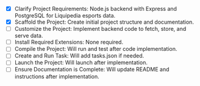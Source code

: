 <!-- Use this file to provide workspace-specific custom instructions to Copilot. For more details, visit https://code.visualstudio.com/docs/copilot/copilot-customization#_use-a-githubcopilotinstructionsmd-file -->
- [x] Clarify Project Requirements: Node.js backend with Express and PostgreSQL for Liquipedia esports data.
- [x] Scaffold the Project: Create initial project structure and documentation.
- [ ] Customize the Project: Implement backend code to fetch, store, and serve data.
- [ ] Install Required Extensions: None required.
- [ ] Compile the Project: Will run and test after code implementation.
- [ ] Create and Run Task: Will add tasks.json if needed.
- [ ] Launch the Project: Will launch after implementation.
- [ ] Ensure Documentation is Complete: Will update README and instructions after implementation.
